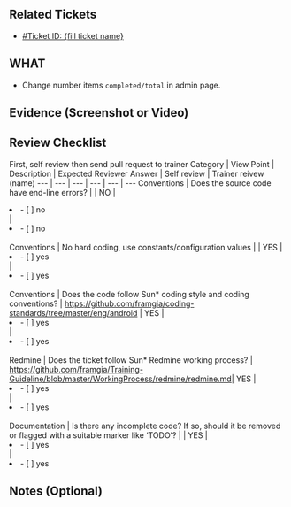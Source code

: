 ## Related Tickets
- [#Ticket ID: {fill ticket name}](https://dev.framgia.com/redmine/issues/???)

## WHAT
- Change number items `completed/total` in admin page.

## Evidence (Screenshot or Video)

## Review Checklist
First, self review then send pull request to trainer
Category | View Point | Description | Expected Reviewer Answer | Self review | Trainer reivew (name)
--- | --- | --- | --- | --- | ---
Conventions | Does the source code have end-line errors? | | NO |<li>- [ ] no</li>|<li>- [ ] no</li>  
Conventions | No hard coding, use constants/configuration values | | YES |<li>- [ ] yes</li>|<li>- [ ] yes</li>  
Conventions | Does the code follow Sun* coding style and coding conventions? | https://github.com/framgia/coding-standards/tree/master/eng/android | YES |<li>- [ ] yes</li>|<li>- [ ] yes</li>  
Redmine | Does the ticket follow Sun* Redmine working process?  | https://github.com/framgia/Training-Guideline/blob/master/WorkingProcess/redmine/redmine.md| YES |<li>- [ ] yes</li>|<li>- [ ] yes</li>  
Documentation | Is there any incomplete code? If so, should it be removed or flagged with a suitable marker like ‘TODO’? |  | YES |<li>- [ ] yes</li>|<li>- [ ] yes</li>  

## Notes (Optional)
